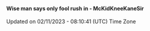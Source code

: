 #### Wise man says only fool rush in - McKidKneeKaneSir
Updated on 02/11/2023 - 08:10:41 (UTC) Time Zone
